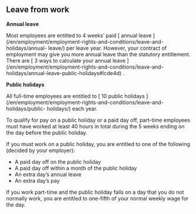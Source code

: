 ##  Leave from work

**Annual leave**

Most employees are entitled to 4 weeks’ paid [ annual leave
](/en/employment/employment-rights-and-conditions/leave-and-holidays/annual-
leave/) per leave year. However, your contract of employment may give you more
annual leave than the statutory entitlement. There are [ 3 ways to calculate
your annual leave ](/en/employment/employment-rights-and-conditions/leave-and-
holidays/annual-leave-public-holidays#lcde4d) .

**Public holidays**

All full-time employees are entitled to [ 10 public holidays
](/en/employment/employment-rights-and-conditions/leave-and-holidays/public-
holidays/) each year.

To qualify for pay on a public holiday or a paid day off, part-time employees
must have worked at least 40 hours in total during the 5 weeks ending on the
day before the public holiday.

If you must work on a public holiday, you are entitled to one of the following
(decided by your employer):

  * A paid day off on the public holiday 
  * A paid day off within a month of the public holiday 
  * An extra day’s annual leave 
  * An extra day’s pay 

If you work part-time and the public holiday falls on a day that you do not
normally work, you are entitled to one-fifth of your normal weekly wage for
the day.
